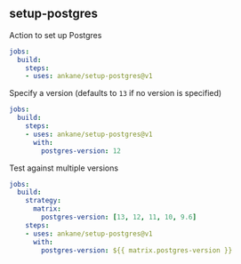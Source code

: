 ## setup-postgres

Action to set up Postgres

```yml
jobs:
  build:
    steps:
    - uses: ankane/setup-postgres@v1
```

Specify a version (defaults to `13` if no version is specified)

```yml
jobs:
  build:
    steps:
    - uses: ankane/setup-postgres@v1
      with:
        postgres-version: 12
```

Test against multiple versions

```yml
jobs:
  build:
    strategy:
      matrix:
        postgres-version: [13, 12, 11, 10, 9.6]
    steps:
    - uses: ankane/setup-postgres@v1
      with:
        postgres-version: ${{ matrix.postgres-version }}
```
